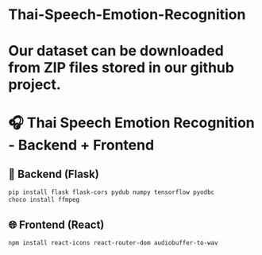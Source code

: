 # Thai-Speech-Emotion-Recognition

# Our dataset can be downloaded from ZIP files stored in our github project.

# 🎧 Thai Speech Emotion Recognition - Backend + Frontend

## 🚀 Backend (Flask)

```bash
pip install flask flask-cors pydub numpy tensorflow pyodbc
choco install ffmpeg
```

## 🌐 Frontend (React)

```bash
npm install react-icons react-router-dom audiobuffer-to-wav
```
